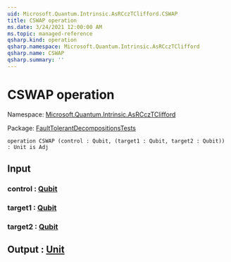 ```yaml
---
uid: Microsoft.Quantum.Intrinsic.AsRCczTClifford.CSWAP
title: CSWAP operation
ms.date: 3/24/2021 12:00:00 AM
ms.topic: managed-reference
qsharp.kind: operation
qsharp.namespace: Microsoft.Quantum.Intrinsic.AsRCczTClifford
qsharp.name: CSWAP
qsharp.summary: ''
---
```


# CSWAP operation

Namespace: [Microsoft.Quantum.Intrinsic.AsRCczTClifford](xref:Microsoft.Quantum.Intrinsic.AsRCczTClifford)

Package: [FaultTolerantDecompositionsTests](https://nuget.org/packages/FaultTolerantDecompositionsTests)




```qsharp
operation CSWAP (control : Qubit, (target1 : Qubit, target2 : Qubit)) : Unit is Adj
```


## Input

### control : [Qubit](xref:microsoft.quantum.lang-ref.qubit)




### target1 : [Qubit](xref:microsoft.quantum.lang-ref.qubit)




### target2 : [Qubit](xref:microsoft.quantum.lang-ref.qubit)





## Output : [Unit](xref:microsoft.quantum.lang-ref.unit)


